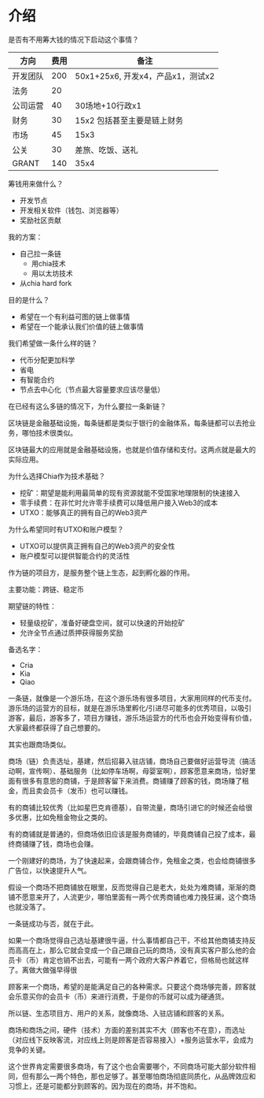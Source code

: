 # 介绍

是否有不用筹大钱的情况下启动这个事情？

|方向|费用|备注|
|--|--|--|
| 开发团队 | 200 | 50x1+25x6, 开发x4，产品x1，测试x2 |
| 法务| 20 | |
| 公司运营| 40 |30场地+10行政x1 |
| 财务| 30 | 15x2 包括甚至主要是链上财务 |
| 市场| 45 | 15x3 |
| 公关| 30 | 差旅、吃饭、送礼 |
| GRANT| 140 | 35x4 |

筹钱用来做什么？
- 开发节点
- 开发相关软件（钱包、浏览器等）
- 奖励社区贡献


我的方案：
- 自己拉一条链
    - 用chia技术
    - 用以太坊技术
- 从chia hard fork


目的是什么？
- 希望在一个有利益可图的链上做事情
- 希望在一个能承认我们价值的链上做事情


我们希望做一条什么样的链？

- 代币分配更加科学
- 省电
- 有智能合约
- 节点去中心化（节点最大容量要求应该尽量低）


在已经有这么多链的情况下，为什么要拉一条新链？

区块链是金融基础设施，每条链都是类似于银行的金融体系，每条链都可以去抢业务，哪怕技术很类似。

区块链最大的应用就是金融基础设施，也就是价值存储和支付。这两点就是最大的实际应用。


为什么选择Chia作为技术基础？

- 挖矿：期望是能利用最简单的现有资源就能不受国家地理限制的快速接入
- 零手续费：在非忙时允许零手续费可以降低用户接入Web3的成本
- UTXO：能够真正的拥有自己的Web3资产


为什么希望同时有UTXO和账户模型？

- UTXO可以提供真正拥有自己的Web3资产的安全性
- 账户模型可以提供智能合约的灵活性


作为链的项目方，是服务整个链上生态，起到孵化器的作用。

主要功能：跨链、稳定币

期望链的特性：
- 轻量级挖矿，准备好硬盘空间，就可以快速的开始挖矿
- 允许全节点通过质押获得服务奖励

备选名字：
- Cria
- Kia
- Qiao


一条链，就像是一个游乐场，在这个游乐场有很多项目，大家用同样的代币支付。游乐场的运营方的目标，就是在游乐场里孵化/引进尽可能多的优秀项目，以吸引游客，最后，游客多了，项目方赚钱，游乐场运营方的代币也会开始变得有价值，大家最终都获得了自己想要的。

其实也跟商场类似。

商场（链）负责选址，基建，然后招募入驻店铺，商场自己要做好运营导流（搞活动啊，宣传啊）、基础服务（比如停车场啊，母婴室啊），顾客愿意来商场，恰好里面有很多有意思的商铺，于是顾客留下来消费。商铺赚了顾客的钱，商场赚了租金，而且卖会员卡（发币）也可以赚钱。

有的商铺比较优秀（比如星巴克肯德基），自带流量，商场引进它的时候还会给很多优惠，比如免租金物业之类的。

有的商铺就是普通的，但商场依旧应该是服务商铺的，毕竟商铺自己投了成本，最终商铺赚了钱，商场也会赚。

一个刚建好的商场，为了快速起来，会跟商铺合作，免租金之类，也会给商铺很多广告位，以快速提升人气。

假设一个商场不把商铺放在眼里，反而觉得自己是老大，处处为难商铺，渐渐的商铺不愿意来开了，人流更少，哪怕里面有一两个优秀商铺也难力挽狂澜，这个商场也就没落了。

一条链成功与否，就在于此。

如果一个商场觉得自己选址基建很牛逼，什么事情都自己干，不给其他商铺支持反而高高在上，那么它就会变成一个自己跟自己玩的商场，没有真实客户那么他的会员卡（币）肯定也销不出去，可能有一两个政府大客户养着它，但格局也就这样了。离做大做强早得很

顾客来一个商场，希望的是能满足自己的各种需求。只要这个商场够完善，顾客就会乐意买你的会员卡（币）来进行消费，于是你的币就可以成为硬通货。 

所以链、生态项目方、用户的关系，就像商场、入驻店铺和顾客的关系。

商场和商场之间，硬件（技术）方面的差别其实不大（顾客也不在意），而选址（对应线下反映客流，对应线上则是顾客是否容易接入）+服务运营水平，会成为竞争的关键。

这个世界肯定需要很多商场，有了这个也会需要哪个，不同商场可能大部分软件相同，但有那么一两个特色，那也足够了。甚至哪怕商场彻底同质化，从品牌效应和习惯上，还是可能都分到顾客的。因为现在的商场，并不饱和。
